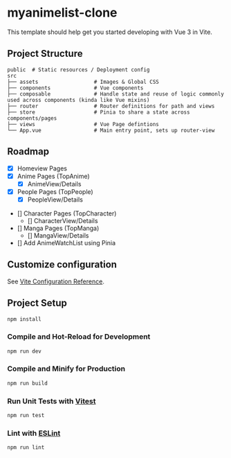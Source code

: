 # myanimelist-clone

This template should help get you started developing with Vue 3 in Vite.


## Project Structure

```
public  # Static resources / Deployment config
src
├── assets                  # Images & Global CSS
├── components              # Vue components
├── composable              # Handle state and reuse of logic commonly used across components (kinda like Vue mixins) 
├── router                  # Router definitions for path and views
├── store                   # Pinia to share a state across components/pages
├── views                   # Vue Page defintions
└── App.vue                 # Main entry point, sets up router-view
```

## Roadmap

- [x] Homeview Pages
- [x] Anime Pages (TopAnime)
  - [x] AnimeView/Details
- [x] People Pages (TopPeople)
  - [x] PeopleView/Details
- [] Character Pages (TopCharacter)
  - [] CharacterView/Details
- [] Manga Pages (TopManga)
  - [] MangaView/Details
- [] Add AnimeWatchList using Pinia

<!-- ## Recommended IDE Setup

[VSCode](https://code.visualstudio.com/) + [Volar](https://marketplace.visualstudio.com/items?itemName=Vue.volar) (and disable Vetur) + [TypeScript Vue Plugin (Volar)](https://marketplace.visualstudio.com/items?itemName=Vue.vscode-typescript-vue-plugin). -->

## Customize configuration

See [Vite Configuration Reference](https://vitejs.dev/config/).

## Project Setup

```sh
npm install
```

### Compile and Hot-Reload for Development

```sh
npm run dev
```

### Compile and Minify for Production

```sh
npm run build
```

### Run Unit Tests with [Vitest](https://vitest.dev/)

```sh
npm run test
```

### Lint with [ESLint](https://eslint.org/)

```sh
npm run lint
```
